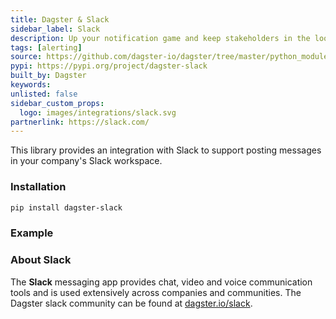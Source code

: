 ```yaml
---
title: Dagster & Slack
sidebar_label: Slack
description: Up your notification game and keep stakeholders in the loop.
tags: [alerting]
source: https://github.com/dagster-io/dagster/tree/master/python_modules/libraries/dagster-slack
pypi: https://pypi.org/project/dagster-slack
built_by: Dagster
keywords:
unlisted: false
sidebar_custom_props:
  logo: images/integrations/slack.svg
partnerlink: https://slack.com/
---
```


This library provides an integration with Slack to support posting messages in your company's Slack workspace.

### Installation

```bash
pip install dagster-slack
```

### Example

<CodeExample path="docs_snippets/docs_snippets/integrations/slack.py" language="python" />

### About Slack

The **Slack** messaging app provides chat, video and voice communication tools and is used extensively across companies and communities. The Dagster slack community can be found at [dagster.io/slack](https://dagster.io/slack).
